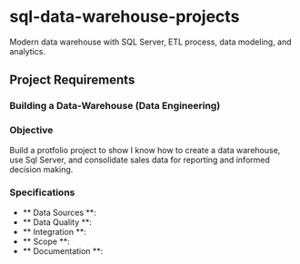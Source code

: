 # sql-data-warehouse-projects
Modern data warehouse with SQL Server, ETL process, data modeling, and analytics.

## Project Requirements

### Building a Data-Warehouse (Data Engineering)

###  Objective
Build a protfolio project to show I know how to create a data warehouse, use Sql Server, and consolidate  sales data for reporting and informed decision making.

### Specifications
- ** Data Sources **:
- ** Data Quality **:
- ** Integration **:
- ** Scope **:
- ** Documentation **:
